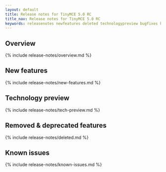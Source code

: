```yaml
---
layout: default
title: Release notes for TinyMCE 5.0 RC
title_nav: Release notes for TinyMCE 5.0 RC
keywords: releasenotes newfeatures deleted technologypreview bugfixes knownissues
---
```


## Overview

{% include release-notes/overview.md %}

## New features

{% include release-notes/new-features.md %}

## Technology preview

{% include release-notes/tech-preview.md %}

## Removed & deprecated features

{% include release-notes/deleted.md %}

## Known issues

{% include release-notes/known-issues.md %}

<!--## Bug fixes

{% include release-notes/bugfixes.md %}-->